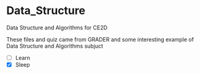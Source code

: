 # Data_Structure
Data Structure and Algorithms for CE2D

These files and quiz came from GRADER and some interesting example of Data Structure and Algorithms subjuct
* [ ] Learn
* [x] Sleep
